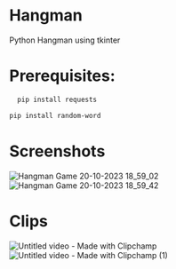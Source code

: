 # Hangman
Python Hangman using tkinter

# Prerequisites: 

```bash
  pip install requests
```
```bash
pip install random-word
```
# Screenshots
![Hangman Game 20-10-2023 18_59_02](https://github.com/TheGhossst/Hangman/assets/116820865/0d4912f6-8d80-46d8-a655-2ec6bee8a3ba)
![Hangman Game 20-10-2023 18_59_42](https://github.com/TheGhossst/Hangman/assets/116820865/5a855497-7bab-4ce7-93f6-baf21e069945)


# Clips
![Untitled video - Made with Clipchamp](https://github.com/TheGhossst/Hangman/assets/116820865/2e67a53b-94de-4631-b038-61e9a455ad8d)
![Untitled video - Made with Clipchamp (1)](https://github.com/TheGhossst/Hangman/assets/116820865/705028cd-a023-498c-9004-6d47e141aaeb)
